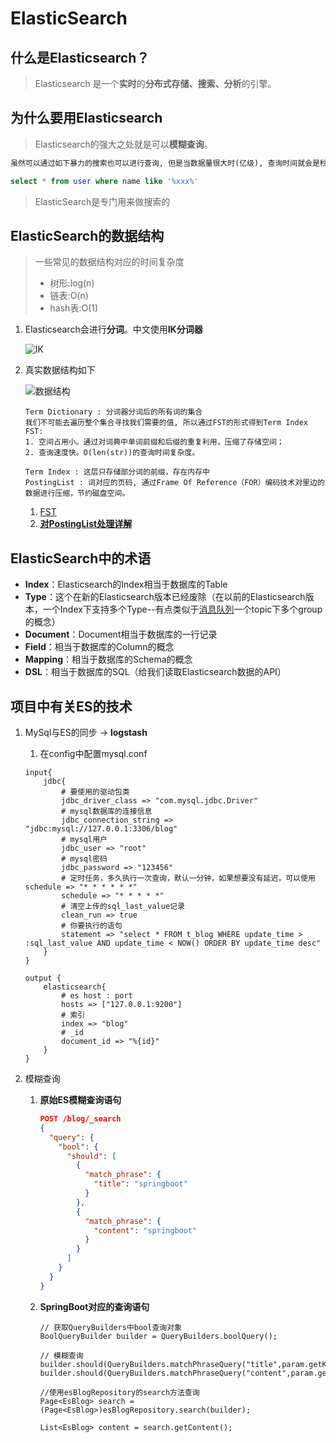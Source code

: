 # ElasticSearch

## **什么是Elasticsearch？**

> Elasticsearch 是一个**实时**的**分布式存储、搜索、分析**的引擎。

## **为什么要用Elasticsearch**

> Elasticsearch的强大之处就是可以**模糊查询**。

```sql
虽然可以通过如下暴力的搜索也可以进行查询, 但是当数据量很大时(亿级), 查询时间就会是秒级,这可太慢了!

select * from user where name like '%xxx%'
```

> ElasticSearch是专门用来做搜索的

## ElasticSearch的数据结构

>  一些常见的数据结构对应的时间复杂度
>
> - 树形:log(n) 
> - 链表:O(n)
> - hash表:O(1)

1. Elasticsearch会进行**分词**。中文使用**IK分词器**

    ![IK](https://xingqiu-tuchuang-1256524210.cos.ap-shanghai.myqcloud.com/501/uof7z5nfd4.jpeg)

2. 真实数据结构如下

    ![数据结构](https://xingqiu-tuchuang-1256524210.cos.ap-shanghai.myqcloud.com/501/ElasticSearch%E6%95%B0%E6%8D%AE%E7%BB%93%E6%9E%84.jpeg)

    ```
    Term Dictionary : 分词器分词后的所有词的集合
    我们不可能去遍历整个集合寻找我们需要的值, 所以通过FST的形式得到Term Index
    FST:
    1. 空间占用小。通过对词典中单词前缀和后缀的重复利用，压缩了存储空间；
    2. 查询速度快。O(len(str))的查询时间复杂度。
    
    Term Index : 这层只存储部分词的前缀，存在内存中
    PostingList : 词对应的页码, 通过Frame Of Reference（FOR）编码技术对里边的数据进行压缩，节约磁盘空间。
    ```

    1. [FST](https://www.cnblogs.com/jiu0821/p/7688669.html)
    2. **[对PostingList处理详解](https://zhuanlan.zhihu.com/p/33671444)**

    

## ElasticSearch中的术语

- **Index**：Elasticsearch的Index相当于数据库的Table
- **Type**：这个在新的Elasticsearch版本已经废除（在以前的Elasticsearch版本，一个Index下支持多个Type--有点类似于[消息队列](https://cloud.tencent.com/product/cmq?from=10680)一个topic下多个group的概念）
- **Document**：Document相当于数据库的一行记录
- **Field**：相当于数据库的Column的概念
- **Mapping**：相当于数据库的Schema的概念
- **DSL**：相当于数据库的SQL（给我们读取Elasticsearch数据的API）

## 项目中有关ES的技术

1. MySql与ES的同步 -> **logstash**

    1. 在config中配置mysql.conf

    ```
    input{
        jdbc{
            # 要使用的驱动包类
            jdbc_driver_class => "com.mysql.jdbc.Driver"
            # mysql数据库的连接信息
            jdbc_connection_string => "jdbc:mysql://127.0.0.1:3306/blog"
            # mysql用户
            jdbc_user => "root"
            # mysql密码
            jdbc_password => "123456"
            # 定时任务，多久执行一次查询，默认一分钟，如果想要没有延迟，可以使用 schedule => "* * * * * *"
            schedule => "* * * * *"
            # 清空上传的sql_last_value记录
            clean_run => true
            # 你要执行的语句
            statement => "select * FROM t_blog WHERE update_time > :sql_last_value AND update_time < NOW() ORDER BY update_time desc"  
        }
    }
    
    output {
        elasticsearch{
            # es host : port
            hosts => ["127.0.0.1:9200"]
            # 索引
            index => "blog"
            # _id
            document_id => "%{id}"
        }
    }
    ```

2. 模糊查询

    1. **原始ES模糊查询语句**

        ```json
        POST /blog/_search 
        {
          "query": {
            "bool": {
              "should": [
                {
                  "match_phrase": {
                    "title": "springboot"
                  }
                },
                {
                  "match_phrase": {
                    "content": "springboot"
                  }
                }
              ]
            }
          }
        }
        ```

    2. **SpringBoot对应的查询语句**

        ```
        // 获取QueryBuilders中bool查询对象
        BoolQueryBuilder builder = QueryBuilders.boolQuery();
        
        // 模糊查询
        builder.should(QueryBuilders.matchPhraseQuery("title",param.getKeyword()));
        builder.should(QueryBuilders.matchPhraseQuery("content",param.getKeyword()));
        
        //使用esBlogRepository的search方法查询
        Page<EsBlog> search =(Page<EsBlog>)esBlogRepository.search(builder);
            
        List<EsBlog> content = search.getContent();
        ```







